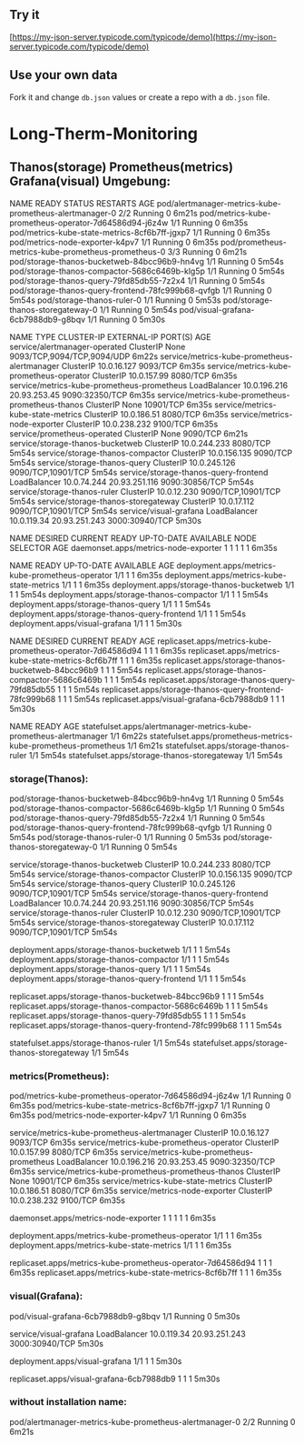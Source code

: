 ## Try it

[https://my-json-server.typicode.com/typicode/demo](https://my-json-server.typicode.com/typicode/demo)

## Use your own data

Fork it and change `db.json` values or create a repo with a `db.json` file.

# Long-Therm-Monitoring

## Thanos(storage) Prometheus(metrics) Grafana(visual) Umgebung:

NAME                                                      READY   STATUS    RESTARTS   AGE
pod/alertmanager-metrics-kube-prometheus-alertmanager-0   2/2     Running   0          6m21s
pod/metrics-kube-prometheus-operator-7d64586d94-j6z4w     1/1     Running   0          6m35s
pod/metrics-kube-state-metrics-8cf6b7ff-jgxp7             1/1     Running   0          6m35s
pod/metrics-node-exporter-k4pv7                           1/1     Running   0          6m35s
pod/prometheus-metrics-kube-prometheus-prometheus-0       3/3     Running   0          6m21s
pod/storage-thanos-bucketweb-84bcc96b9-hn4vg              1/1     Running   0          5m54s
pod/storage-thanos-compactor-5686c6469b-klg5p             1/1     Running   0          5m54s
pod/storage-thanos-query-79fd85db55-7z2x4                 1/1     Running   0          5m54s
pod/storage-thanos-query-frontend-78fc999b68-qvfgb        1/1     Running   0          5m54s
pod/storage-thanos-ruler-0                                1/1     Running   0          5m53s
pod/storage-thanos-storegateway-0                         1/1     Running   0          5m54s
pod/visual-grafana-6cb7988db9-g8bqv                       1/1     Running   0          5m30s

NAME                                                TYPE           CLUSTER-IP     EXTERNAL-IP     PORT(S)                      AGE
service/alertmanager-operated                       ClusterIP      None           <none>          9093/TCP,9094/TCP,9094/UDP   6m22s
service/metrics-kube-prometheus-alertmanager        ClusterIP      10.0.16.127    <none>          9093/TCP                     6m35s
service/metrics-kube-prometheus-operator            ClusterIP      10.0.157.99    <none>          8080/TCP                     6m35s
service/metrics-kube-prometheus-prometheus          LoadBalancer   10.0.196.216   20.93.253.45    9090:32350/TCP               6m35s
service/metrics-kube-prometheus-prometheus-thanos   ClusterIP      None           <none>          10901/TCP                    6m35s
service/metrics-kube-state-metrics                  ClusterIP      10.0.186.51    <none>          8080/TCP                     6m35s
service/metrics-node-exporter                       ClusterIP      10.0.238.232   <none>          9100/TCP                     6m35s
service/prometheus-operated                         ClusterIP      None           <none>          9090/TCP                     6m21s
service/storage-thanos-bucketweb                    ClusterIP      10.0.244.233   <none>          8080/TCP                     5m54s
service/storage-thanos-compactor                    ClusterIP      10.0.156.135   <none>          9090/TCP                     5m54s
service/storage-thanos-query                        ClusterIP      10.0.245.126   <none>          9090/TCP,10901/TCP           5m54s
service/storage-thanos-query-frontend               LoadBalancer   10.0.74.244    20.93.251.116   9090:30856/TCP               5m54s
service/storage-thanos-ruler                        ClusterIP      10.0.12.230    <none>          9090/TCP,10901/TCP           5m54s
service/storage-thanos-storegateway                 ClusterIP      10.0.17.112    <none>          9090/TCP,10901/TCP           5m54s
service/visual-grafana                              LoadBalancer   10.0.119.34    20.93.251.243   3000:30940/TCP               5m30s

NAME                                   DESIRED   CURRENT   READY   UP-TO-DATE   AVAILABLE   NODE SELECTOR   AGE
daemonset.apps/metrics-node-exporter   1         1         1       1            1           <none>          6m35s

NAME                                               READY   UP-TO-DATE   AVAILABLE   AGE
deployment.apps/metrics-kube-prometheus-operator   1/1     1            1           6m35s
deployment.apps/metrics-kube-state-metrics         1/1     1            1           6m35s
deployment.apps/storage-thanos-bucketweb           1/1     1            1           5m54s
deployment.apps/storage-thanos-compactor           1/1     1            1           5m54s
deployment.apps/storage-thanos-query               1/1     1            1           5m54s
deployment.apps/storage-thanos-query-frontend      1/1     1            1           5m54s
deployment.apps/visual-grafana                     1/1     1            1           5m30s

NAME                                                          DESIRED   CURRENT   READY   AGE
replicaset.apps/metrics-kube-prometheus-operator-7d64586d94   1         1         1       6m35s
replicaset.apps/metrics-kube-state-metrics-8cf6b7ff           1         1         1       6m35s
replicaset.apps/storage-thanos-bucketweb-84bcc96b9            1         1         1       5m54s
replicaset.apps/storage-thanos-compactor-5686c6469b           1         1         1       5m54s
replicaset.apps/storage-thanos-query-79fd85db55               1         1         1       5m54s
replicaset.apps/storage-thanos-query-frontend-78fc999b68      1         1         1       5m54s
replicaset.apps/visual-grafana-6cb7988db9                     1         1         1       5m30s

NAME                                                                 READY   AGE
statefulset.apps/alertmanager-metrics-kube-prometheus-alertmanager   1/1     6m22s
statefulset.apps/prometheus-metrics-kube-prometheus-prometheus       1/1     6m21s
statefulset.apps/storage-thanos-ruler                                1/1     5m54s
statefulset.apps/storage-thanos-storegateway                         1/1     5m54s


### storage(Thanos):

pod/storage-thanos-bucketweb-84bcc96b9-hn4vg              1/1     Running   0          5m54s
pod/storage-thanos-compactor-5686c6469b-klg5p             1/1     Running   0          5m54s
pod/storage-thanos-query-79fd85db55-7z2x4                 1/1     Running   0          5m54s
pod/storage-thanos-query-frontend-78fc999b68-qvfgb        1/1     Running   0          5m54s
pod/storage-thanos-ruler-0                                1/1     Running   0          5m53s
pod/storage-thanos-storegateway-0                         1/1     Running   0          5m54s

service/storage-thanos-bucketweb                    ClusterIP      10.0.244.233   <none>          8080/TCP                     5m54s
service/storage-thanos-compactor                    ClusterIP      10.0.156.135   <none>          9090/TCP                     5m54s
service/storage-thanos-query                        ClusterIP      10.0.245.126   <none>          9090/TCP,10901/TCP           5m54s
service/storage-thanos-query-frontend               LoadBalancer   10.0.74.244    20.93.251.116   9090:30856/TCP               5m54s
service/storage-thanos-ruler                        ClusterIP      10.0.12.230    <none>          9090/TCP,10901/TCP           5m54s
service/storage-thanos-storegateway                 ClusterIP      10.0.17.112    <none>          9090/TCP,10901/TCP           5m54s

deployment.apps/storage-thanos-bucketweb           1/1     1            1           5m54s
deployment.apps/storage-thanos-compactor           1/1     1            1           5m54s
deployment.apps/storage-thanos-query               1/1     1            1           5m54s
deployment.apps/storage-thanos-query-frontend      1/1     1            1           5m54s

replicaset.apps/storage-thanos-bucketweb-84bcc96b9            1         1         1       5m54s
replicaset.apps/storage-thanos-compactor-5686c6469b           1         1         1       5m54s
replicaset.apps/storage-thanos-query-79fd85db55               1         1         1       5m54s
replicaset.apps/storage-thanos-query-frontend-78fc999b68      1         1         1       5m54s

statefulset.apps/storage-thanos-ruler                                1/1     5m54s
statefulset.apps/storage-thanos-storegateway                         1/1     5m54s


### metrics(Prometheus):

pod/metrics-kube-prometheus-operator-7d64586d94-j6z4w     1/1     Running   0          6m35s
pod/metrics-kube-state-metrics-8cf6b7ff-jgxp7             1/1     Running   0          6m35s
pod/metrics-node-exporter-k4pv7                           1/1     Running   0          6m35s

service/metrics-kube-prometheus-alertmanager        ClusterIP      10.0.16.127    <none>          9093/TCP                     6m35s
service/metrics-kube-prometheus-operator            ClusterIP      10.0.157.99    <none>          8080/TCP                     6m35s
service/metrics-kube-prometheus-prometheus          LoadBalancer   10.0.196.216   20.93.253.45    9090:32350/TCP               6m35s
service/metrics-kube-prometheus-prometheus-thanos   ClusterIP      None           <none>          10901/TCP                    6m35s
service/metrics-kube-state-metrics                  ClusterIP      10.0.186.51    <none>          8080/TCP                     6m35s
service/metrics-node-exporter                       ClusterIP      10.0.238.232   <none>          9100/TCP                     6m35s

daemonset.apps/metrics-node-exporter   1         1         1       1            1           <none>          6m35s

deployment.apps/metrics-kube-prometheus-operator   1/1     1            1           6m35s
deployment.apps/metrics-kube-state-metrics         1/1     1            1           6m35s

replicaset.apps/metrics-kube-prometheus-operator-7d64586d94   1         1         1       6m35s
replicaset.apps/metrics-kube-state-metrics-8cf6b7ff           1         1         1       6m35s


### visual(Grafana):

pod/visual-grafana-6cb7988db9-g8bqv                       1/1     Running   0          5m30s

service/visual-grafana                              LoadBalancer   10.0.119.34    20.93.251.243   3000:30940/TCP               5m30s

deployment.apps/visual-grafana                     1/1     1            1           5m30s

replicaset.apps/visual-grafana-6cb7988db9                     1         1         1       5m30s


### without installation name:

pod/alertmanager-metrics-kube-prometheus-alertmanager-0   2/2     Running   0          6m21s
